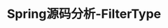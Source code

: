 ---
title: Spring源码分析-FilterType
data: 2020-07-03
cover: https://ss2.bdstatic.com/70cFvnSh_Q1YnxGkpoWK1HF6hhy/it/u=3827979352,1501043192&fm=26&gp=0.jpg
top_img: https://spring.io/images/spring-logo-9146a4d3298760c2e7e49595184e1975.svg
categories:
 - java
 - spring
tags:
 - java
 - spring
 - 源码分析
---